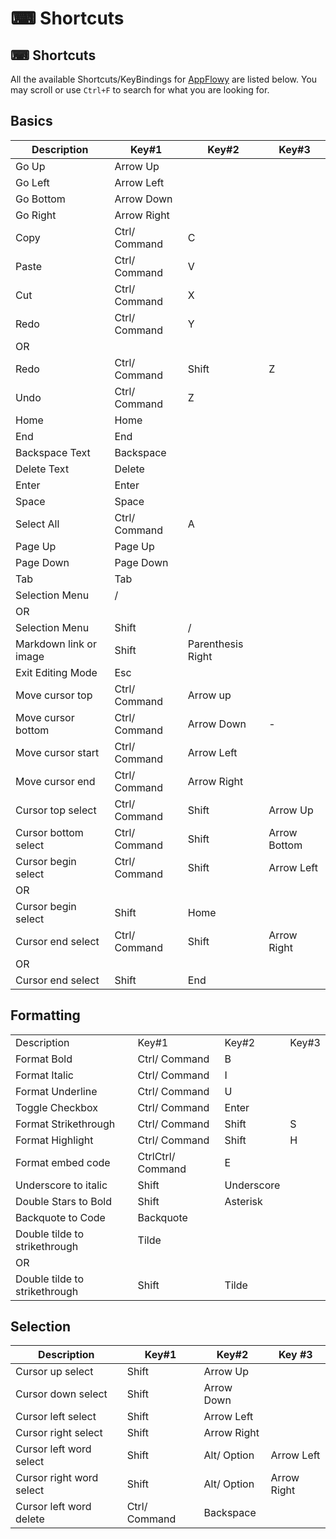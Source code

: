 # ⌨ Shortcuts

## ⌨ Shortcuts

All the available Shortcuts/KeyBindings for [AppFlowy](https://github.com/AppFlowy-IO/AppFlowy) are listed below. You may scroll or use `Ctrl+F` to search for what you are looking for.

## Basics

| Description            | Key#1         | Key#2             | Key#3        |
| ---------------------- | ------------- | ----------------- | ------------ |
| Go Up                  | Arrow Up      |                   |              |
| Go Left                | Arrow Left    |                   |              |
| Go Bottom              | Arrow Down    |                   |              |
| Go Right               | Arrow Right   |                   |              |
| Copy                   | Ctrl/ Command | C                 |              |
| Paste                  | Ctrl/ Command | V                 |              |
| Cut                    | Ctrl/ Command | X                 |              |
| Redo                   | Ctrl/ Command | Y                 |              |
| OR                     |               |                   |              |
| Redo                   | Ctrl/ Command | Shift             | Z            |
| Undo                   | Ctrl/ Command | Z                 |              |
| Home                   | Home          |                   |              |
| End                    | End           |                   |              |
| Backspace Text         | Backspace     |                   |              |
| Delete Text            | Delete        |                   |              |
| Enter                  | Enter         |                   |              |
| Space                  | Space         |                   |              |
| Select All             | Ctrl/ Command | A                 |              |
| Page Up                | Page Up       |                   |              |
| Page Down              | Page Down     |                   |              |
| Tab                    | Tab           |                   |              |
| Selection Menu         | /             |                   |              |
| OR                     |               |                   |              |
| Selection Menu         | Shift         | /                 |              |
| Markdown link or image | Shift         | Parenthesis Right |              |
| Exit Editing Mode      | Esc           |                   |              |
| Move cursor top        | Ctrl/ Command | Arrow up          |              |
| Move cursor bottom     | Ctrl/ Command | Arrow Down        | -            |
| Move cursor start      | Ctrl/ Command | Arrow Left        |              |
| Move cursor end        | Ctrl/ Command | Arrow Right       |              |
| Cursor top select      | Ctrl/ Command | Shift             | Arrow Up     |
| Cursor bottom select   | Ctrl/ Command | Shift             | Arrow Bottom |
| Cursor begin select    | Ctrl/ Command | Shift             | Arrow Left   |
| OR                     |               |                   |              |
| Cursor begin select    | Shift         | Home              |              |
| Cursor end select      | Ctrl/ Command | Shift             | Arrow Right  |
| OR                     |               |                   |              |
| Cursor end select      | Shift         | End               |              |

## Formatting

|                               |                   |            |       |
| ----------------------------- | ----------------- | ---------- | ----- |
| Description                   | Key#1             | Key#2      | Key#3 |
| Format Bold                   | Ctrl/ Command     | B          |       |
| Format Italic                 | Ctrl/ Command     | I          |       |
| Format Underline              | Ctrl/ Command     | U          |       |
| Toggle Checkbox               | Ctrl/ Command     | Enter      |       |
| Format Strikethrough          | Ctrl/ Command     | Shift      | S     |
| Format Highlight              | Ctrl/ Command     | Shift      | H     |
| Format embed code             | CtrlCtrl/ Command | E          |       |
| Underscore to italic          | Shift             | Underscore |       |
| Double Stars to Bold          | Shift             | Asterisk   |       |
| Backquote to Code             | Backquote         |            |       |
| Double tilde to strikethrough | Tilde             |            |       |
| OR                            |                   |            |       |
| Double tilde to strikethrough | Shift             | Tilde      |       |

## Selection

| Description              | Key#1         | Key#2       | Key #3      |
| ------------------------ | ------------- | ----------- | ----------- |
| Cursor up select         | Shift         | Arrow Up    |             |
| Cursor down select       | Shift         | Arrow Down  |             |
| Cursor left select       | Shift         | Arrow Left  |             |
| Cursor right select      | Shift         | Arrow Right |             |
| Cursor left word select  | Shift         | Alt/ Option | Arrow Left  |
| Cursor right word select | Shift         | Alt/ Option | Arrow Right |
| Cursor left word delete  | Ctrl/ Command | Backspace   |             |

